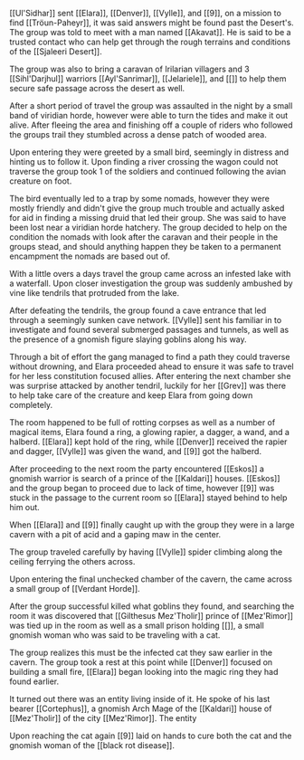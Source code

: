 [[Ul'Sidhar]] sent [[Elara]], [[Denver]], [[Vylle]], and [[9]], on a mission to find [[Tröun-Paheyr]], it was said answers might be found past the Desert's. The group was told to meet with a man named [[Akavat]]. He is said to be a trusted contact who can help get through the rough terrains and conditions of the [[Sjaleeri Desert]].

The group was also to bring a caravan of Irilarian villagers and 3 [[Sihl'Darjhul]] warriors [[Ayl'Sanrimar]], [[Jelariele]], and [[]] to help them secure safe passage across the desert as well. 

After a short period of travel the group was assaulted in the night by a small band of viridian horde, however were able to turn the tides and make it out alive. After fleeing the area and finishing off a couple of riders who followed the groups trail they stumbled across a dense patch of wooded area.

Upon entering they were greeted by a small bird, seemingly in distress and hinting us to follow it. Upon finding a river crossing the wagon could not traverse the group took 1 of the soldiers and continued following the avian creature on foot.

The bird eventually led to a trap by some nomads, however they were mostly friendly and didn't give the group much trouble and actually asked for aid in finding a missing druid that led their group. She was said to have been lost near a viridian horde hatchery. The group decided to help on the condition the nomads with look after the caravan and their people in the groups stead, and should anything happen they be taken to a permanent encampment the nomads are based out of.

With a little overs a days travel the group came across an infested lake with a waterfall. Upon closer investigation the group was suddenly ambushed by vine like tendrils that protruded from the lake.

After defeating the tendrils, the group found a cave entrance that led through a seemingly sunken cave network. [[Vylle]] sent his familiar in to investigate and found several submerged passages and tunnels, as well as the presence of a gnomish figure slaying goblins along his way.

Through a bit of effort the gang managed to find a path they could traverse without drowning, and Elara proceeded ahead to ensure it was safe to travel for her less constitution focused allies. After entering the next chamber she was surprise attacked by another tendril, luckily for her [[Grev]] was there to help take care of the creature and keep Elara from going down completely.

The room happened to be full of rotting corpses as well as a number of magical items, Elara found a ring, a glowing rapier, a dagger, a wand, and a halberd. [[Elara]] kept hold of the ring, while [[Denver]] received the rapier and dagger, [[Vylle]] was given the wand, and [[9]] got the halberd.

After proceeding to the next room the party encountered [[Eskos]] a gnomish warrior is search of a prince of the [[Kaldari]] houses. [[Eskos]] and the group began to proceed due to lack of time, however [[9]] was stuck in the passage to the current room so [[Elara]] stayed behind to help him out.

When [[Elara]] and [[9]] finally caught up with the group they were in a large cavern with a pit of acid and a gaping maw in the center.

The group traveled carefully by having [[Vylle]] spider climbing along the ceiling ferrying the others across.

Upon entering the final unchecked chamber of the cavern, the came across a small group of [[Verdant Horde]].

After the group successful killed what goblins they found, and searching the room it was discovered that 
[[Gilthesus Mez'Tholir]] prince of [[Mez'Rimor]] was tied up in the room as well as a small prison holding [[]], a small gnomish woman who was said to be traveling with a cat.

The group realizes this must be the infected cat they saw earlier in the cavern. The group took a rest at this point while [[Denver]] focused on building a small fire, [[Elara]] began looking into the magic ring they had found earlier.

It turned out there was an entity living inside of it. He spoke of his last bearer [[Cortephus]], a gnomish Arch Mage of the [[Kaldari]] house of [[Mez'Tholir]] of the city [[Mez'Rimor]]. The entity 



Upon reaching the cat again [[9]] laid on hands to cure both the cat and the gnomish woman of the [[black rot disease]].




